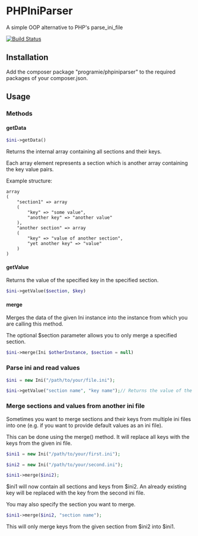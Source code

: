 # PHPIniParser

A simple OOP alternative to PHP's parse_ini_file

[![Build Status](https://travis-ci.org/Programie/PHPIniParser.svg)](https://travis-ci.org/Programie/PHPIniParser)

## Installation

Add the composer package "programie/phpiniparser" to the required packages of your composer.json.

## Usage

### Methods

#### getData

```php
$ini->getData()
```

Returns the internal array containing all sections and their keys.

Each array element represents a section which is another array containing the key value pairs.

Example structure:

```
array
(
	"section1" => array
	(
		"key" => "some value",
		"another key" => "another value"
	),
	"another section" => array
	(
		"key" => "value of another section",
		"yet another key" => "value"
	)
)
```

#### getValue

Returns the value of the specified key in the specified section.

```php
$ini->getValue($section, $key)
```

#### merge

Merges the data of the given Ini instance into the instance from which you are calling this method.

The optional $section parameter allows you to only merge a specified section.

```php
$ini->merge(Ini $otherInstance, $section = null)
```

### Parse ini and read values

```php
$ini = new Ini("/path/to/your/file.ini");

$ini->getValue("section name", "key name");// Returns the value of the key "key name" in section "section name"
```

### Merge sections and values from another ini file

Sometimes you want to merge sections and their keys from multiple ini files into one (e.g. if you want to provide default values as an ini file).

This can be done using the merge() method. It will replace all keys with the keys from the given ini file.

```php
$ini1 = new Ini("/path/to/your/first.ini");

$ini2 = new Ini("/path/to/your/second.ini");

$ini1->merge($ini2);
```

$ini1 will now contain all sections and keys from $ini2. An already existing key will be replaced with the key from the second ini file.

You may also specify the section you want to merge.

```php
$ini1->merge($ini2, "section name");
```

This will only merge keys from the given section from $ini2 into $ini1.
